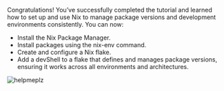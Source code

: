 Congratulations! You’ve successfully completed the tutorial and learned how to set up and use Nix to manage package versions and development environments consistently. You can now:

- Install the Nix Package Manager.
- Install packages using the nix-env command.
- Create and configure a Nix flake.
- Add a devShell to a flake that defines and manages package versions, ensuring it works across all environments and architectures.

![helpmeplz](../imgs/easter-egg-help.png)